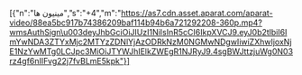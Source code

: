 [{"n":"مینیون ها","s":"+4","m":"https://as7.cdn.asset.aparat.com/aparat-video/88ea5bc917b74386209baf114b94b6a721292208-360p.mp4?wmsAuthSign\u003deyJhbGciOiJIUzI1NiIsInR5cCI6IkpXVCJ9.eyJ0b2tlbiI6ImYwNDA3ZTYxMjc2MTYzZDNlYjAzODRkNzM0NGMwNDgwIiwiZXhwIjoxNjE1NzYwMTg0LCJpc3MiOiJTYWJhIElkZWEgR1NJRyJ9.4sgBWJttzjuWg0N03rz4gf6nIIFvg22j7fvBLmE5kpk"}]
